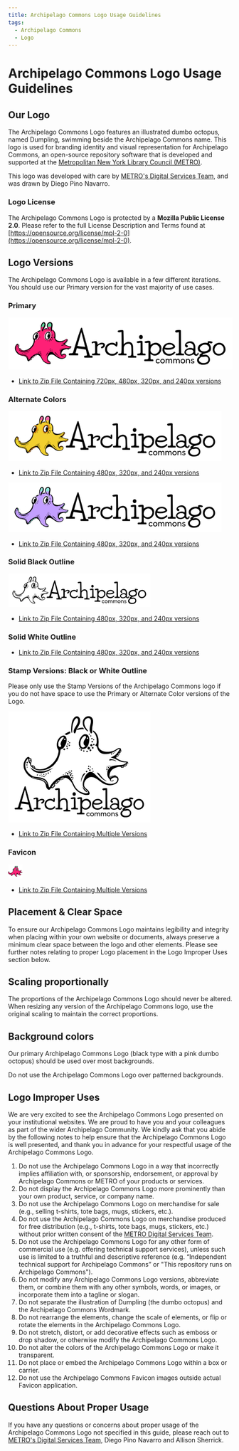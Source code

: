 ```yaml
---
title: Archipelago Commons Logo Usage Guidelines
tags:
  - Archipelago Commons
  - Logo
---
```


# Archipelago Commons Logo Usage Guidelines

## Our Logo

The Archipelago Commons Logo features an illustrated dumbo octopus, named Dumpling, swimming beside the Archipelago Commons name. This logo is used for branding identity and visual representation for Archipelago Commons, an open-source repository software that is developed and supported at the [Metropolitan New York Library Council (METRO)](https://metro.org).

This logo was developed with care by [METRO's Digital Services Team](https://metro.org/digital-services), and was drawn by Diego Pino Navarro.

### Logo License

The Archipelago Commons Logo is protected by a **Mozilla Public License 2.0**. Please refer to the full License Description and Terms found at [https://opensource.org/license/mpl-2-0](https://opensource.org/license/mpl-2-0).

## Logo Versions

The Archipelago Commons Logo is available in a few different iterations. You should use our Primary version for the vast majority of use cases.

### Primary

![Primary Archipelago Commons Dumpling Logo](images/ArchipelagoCommonsLogoPrimary/ArchipelagoCommonsLogoDumpling_Final_2024_Web_720px_Pink_Official_Color.png)

* [Link to Zip File Containing 720px, 480px, 320px, and 240px versions](images/ArchipelagoCommonsLogoPrimary.zip)

### Alternate Colors

![Alternate Yellow Archipelago Commons Dumpling Logo](images/ArchipelagoCommonsLogoAlternateYellow/ArchipelagoCommonsLogoDumpling_Final_2024_Web_480px_Yellow.png)

* [Link to Zip File Containing 480px, 320px, and 240px versions](images/ArchipelagoCommonsLogoAlternateYellow.zip)

![Alternate Purple Archipelago Commons Dumpling Logo](images/ArchipelagoCommonsLogoAlternatePurple/ArchipelagoCommonsLogoDumpling_Final_2024_Web_480px_Purple.png)

* [Link to Zip File Containing 480px, 320px, and 240px versions](images/ArchipelagoCommonsLogoAlternatePurple.zip)

### Solid Black Outline

![Solid Black Outline Archipelago Commons Dumpling Logo](images/ArchipelagoCommonsLogoSolidBlackOutline/ArchipelagoCommonsLogoDumpling_Final_2024_Web_320px_Outline_Black.png)

* [Link to Zip File Containing 480px, 320px, and 240px versions](images/ArchipelagoCommonsLogoSolidBlackOutline.zip)

### Solid White Outline

* [Link to Zip File Containing 480px, 320px, and 240px versions](images/ArchipelagoCommonsLogoSolidWhiteOutline.zip)

### Stamp Versions: Black or White Outline

Please only use the Stamp Versions of the Archipelago Commons logo if you do not have space to use the Primary or Alternate Color versions of the Logo.

![Archipelago Commons Logo Stamp Versions](images/ArchipelagoCommonsLogoStamp/ArchipelagoCommonsLogo_2024_320px_Stamp_Black_Outline.png)

* [Link to Zip File Containing Multiple Versions](images/ArchipelagoCommonsLogoStamp.zip)

### Favicon

![Archipelago Commons Favicon](images/ArchipelagoCommonsLogoFavicon/ArchipelagoCommonsLogo_favicon-32x32.png)

* [Link to Zip File Containing Multiple Versions](images/ArchipelagoCommonsLogoFavicon.zip)

## Placement & Clear Space

To ensure our Archipelago Commons Logo maintains legibility and integrity when placing within your own website or documents, always preserve a minimum clear space between the logo and other elements. Please see further notes relating to proper Logo placement in the Logo Improper Uses section below.

## Scaling proportionally

The proportions of the Archipelago Commons Logo should never be altered. When resizing any version of the Archipelago Commons logo, use the original scaling to maintain the correct proportions.

## Background colors

Our primary Archipelago Commons Logo (black type with a pink dumbo octopus) should be used over most backgrounds. 

Do not use the Archipelago Commons Logo over patterned backgrounds.

## Logo Improper Uses

We are very excited to see the Archipelago Commons Logo presented on your institutional websites. We are proud to have you and your colleagues as part of the wider Archipelago Community. We kindly ask that you abide by the following notes to help ensure that the Archipelago Commons Logo is well presented, and thank you in advance for your respectful usage of the Archipelago Commons Logo.

1. Do not use the Archipelago Commons Logo in a way that incorrectly implies affiliation with, or sponsorship, endorsement, or approval by Archipelago Commons or METRO of your products or services.
2. Do not display the Archipelago Commons Logo more prominently than your own product, service, or company name.
3. Do not use the Archipelago Commons Logo on merchandise for sale (e.g., selling t-shirts, tote bags, mugs, stickers, etc.).
4. Do not use the Archipelago Commons Logo on merchandise produced for free distribution (e.g., t-shirts, tote bags, mugs, stickers, etc.) without prior written consent of the [METRO Digital Services Team](https://metro.org/digital-services).
4. Do not use the Archipelago Commons Logo for any other form of commercial use (e.g. offering technical support services), unless such use is limited to a truthful and descriptive reference (e.g. “Independent technical support for Archipelago Commons” or "This repository runs on Archipelago Commons").
5. Do not modify any Archipelago Commons Logo versions, abbreviate them, or combine them with any other symbols, words, or images, or incorporate them into a tagline or slogan.
6. Do not separate the illustration of Dumpling (the dumbo octopus) and the Archipelago Commons Wordmark.
7. Do not rearrange the elements, change the scale of elements, or flip or rotate the elements in the Archipelago Commons Logo.
8. Do not stretch, distort, or add decorative effects such as emboss or drop shadow, or otherwise modify the Archipelago Commons Logo.
9. Do not alter the colors of the Archipelago Commons Logo or make it transparent.
10. Do not place or embed the Archipelago Commons Logo within a box or carrier.
11. Do not use the Archipelago Commons Favicon images outside actual Favicon application.

## Questions About Proper Usage

If you have any questions or concerns about proper usage of the Archipelago Commons Logo not specified in this guide, please reach out to [METRO's Digital Services Team](https://metro.org/digital-services), Diego Pino Navarro and Allison Sherrick.
